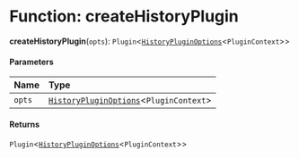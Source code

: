 # Function: createHistoryPlugin

**createHistoryPlugin**(`opts`): `Plugin`<[`HistoryPluginOptions`](/en/auto-docs/free-history-plugin/interfaces/HistoryPluginOptions.md)<`PluginContext`>>

#### Parameters

| Name | Type |
| :------ | :------ |
| `opts` | [`HistoryPluginOptions`](/en/auto-docs/free-history-plugin/interfaces/HistoryPluginOptions.md)<`PluginContext`> |

#### Returns

`Plugin`<[`HistoryPluginOptions`](/en/auto-docs/free-history-plugin/interfaces/HistoryPluginOptions.md)<`PluginContext`>>
